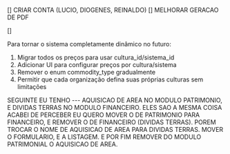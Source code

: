 [] CRIAR CONTA (LUCIO, DIOGENES, REINALDO)
[] MELHORAR GERACAO DE PDF

[] 

Para tornar o sistema completamente dinâmico no futuro:

1. Migrar todos os preços para usar cultura_id/sistema_id
2. Adicionar UI para configurar preços por cultura/sistema
3. Remover o enum commodity_type gradualmente
4. Permitir que cada organização defina suas próprias culturas sem limitações


SEGUINTE EU TENHO --- AQUISICAO DE AREA NO MODULO PATRIMONIO, E DIVIDAS TERRAS NO MODULO FINANCEIRO. ELES SAO A MESMA COISA ACABEI DE PERCEBER EU QUERO MOVER O DE PATRIMONIO PARA FINANCEIRO, E REMOVER O DE FINANCEIRO (DIVIDAS TERRAS). POREM TROCAR O NOME DE AQUISICAO DE AREA PARA DIVIDAS TERRAS. MOVER O FORMULARIO, E A LISTAGEM. E POR FIM REMOVER DO MODULO PATRIMONIAL O AQUISICAO DE AREA.